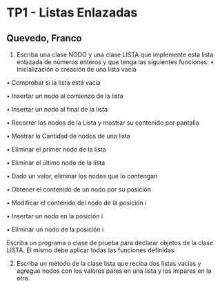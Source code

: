 # TP1 - Listas Enlazadas
## Quevedo, Franco


1) Escriba una clase NODO y una clase LISTA que implemente esta lista enlazada de
números enteros y que tenga las siguientes funciones:
• Inicialización o creación de una lista vacía

• Comprobar si la lista está vacía

• Insertar un nodo al comienzo de la lista

• Insertar un nodo al final de la lista

• Recorrer los nodos de la Lista y mostrar su contenido por pantalla

• Mostrar la Cantidad de nodos de una lista

• Eliminar el primer nodo de la lista

• Eliminar el último nodo de la lista

• Dado un valor, eliminar los nodos que lo contengan

• Obtener el contenido de un nodo por su posición

• Modificar el contenido del nodo de la posición i

• Insertar un nodo en la posición i

• Eliminar un nodo de la posición i

Escriba un programa o clase de prueba para declarar objetos de la clase LISTA. El mismo
debe aplicar todas las funciones definidas.

2) Escriba un método de la clase lista que reciba dos listas vacías y agregue nodos con los
valores pares en una lista y los impares en la otra.
